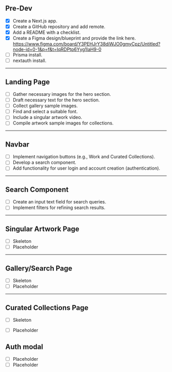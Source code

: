 
## Pre-Dev

- [x] Create a Next.js app.
- [x] Create a GitHub repository and add remote.
- [x] Add a README with a checklist.
- [x] Create a Figma design/blueprint and provide the link here.
https://www.figma.com/board/Y3PEHJrY38diWJO0gmyCpz/Untitled?node-id=0-1&p=f&t=IqRDPtp6Yyg1laH9-0
- [ ] Prisma install.
- [ ] nextauth install.

---

## Landing Page

- [ ] Gather necessary images for the hero section.
- [ ] Draft necessary text for the hero section.
- [ ] Collect gallery sample images.
- [ ] Find and select a suitable font.
- [ ] Include a singular artwork video.
- [ ] Compile artwork sample images for collections.

---

## Navbar

- [ ] Implement navigation buttons (e.g., Work and Curated Collections).
- [ ] Develop a search component.
- [ ] Add functionality for user login and account creation (authentication).

---

## Search Component

- [ ] Create an input text field for search queries.
- [ ] Implement filters for refining search results.

---

## Singular Artwork Page

- [ ] Skeleton 
- [ ] Placeholder

---

## Gallery/Search Page

- [ ] Skeleton 
- [ ] Placeholder

---

## Curated Collections Page

- [ ] Skeleton 
- [ ] Placeholder


## Auth modal

- [ ] Placeholder
- [ ] Placeholder
